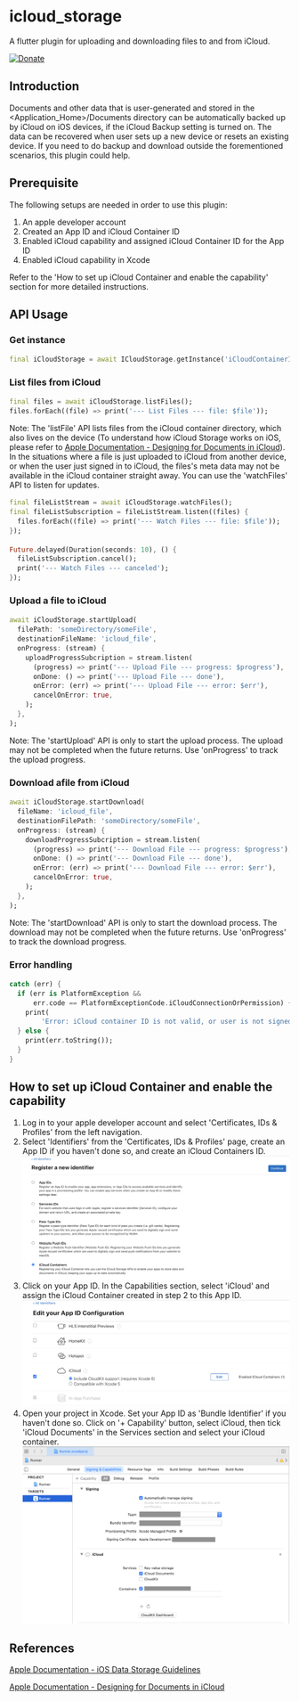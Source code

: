 # icloud_storage

A flutter plugin for uploading and downloading files to and from iCloud.

[![Donate](https://img.shields.io/badge/Donate-PayPal-green.svg)](https://www.paypal.com/donate?hosted_button_id=BH6WBSGWN594U)

## Introduction

Documents and other data that is user-generated and stored in the <Application_Home>/Documents directory can be automatically backed up by iCloud on iOS devices, if the iCloud Backup setting is turned on. The data can be recovered when user sets up a new device or resets an existing device. If you need to do backup and download outside the forementioned scenarios, this plugin could help.

## Prerequisite

The following setups are needed in order to use this plugin:

1. An apple developer account
2. Created an App ID and iCloud Container ID
3. Enabled iCloud capability and assigned iCloud Container ID for the App ID
4. Enabled iCloud capability in Xcode

Refer to the 'How to set up iCloud Container and enable the capability' section for more detailed instructions.

## API Usage

### Get instance

```dart
final iCloudStorage = await ICloudStorage.getInstance('iCloudContainerId');
```

### List files from iCloud

```dart
final files = await iCloudStorage.listFiles();
files.forEach((file) => print('--- List Files --- file: $file'));
```

Note: The 'listFile' API lists files from the iCloud container directory, which also lives on the device (To understand how iCloud Storage works on iOS, please refer to [Apple Documentation - Designing for Documents in iCloud](https://developer.apple.com/library/archive/documentation/General/Conceptual/iCloudDesignGuide/Chapters/DesigningForDocumentsIniCloud.html)). In the situations where a file is just uploaded to iCloud from another device, or when the user just signed in to iCloud, the files's meta data may not be available in the iCloud container straight away. You can use the 'watchFiles' API to listen for updates.

```dart
final fileListStream = await iCloudStorage.watchFiles();
final fileListSubscription = fileListStream.listen((files) {
  files.forEach((file) => print('--- Watch Files --- file: $file'));
});

Future.delayed(Duration(seconds: 10), () {
  fileListSubscription.cancel();
  print('--- Watch Files --- canceled');
});
```

### Upload a file to iCloud

```dart
await iCloudStorage.startUpload(
  filePath: 'someDirectory/someFile',
  destinationFileName: 'icloud_file',
  onProgress: (stream) {
    uploadProgressSubcription = stream.listen(
      (progress) => print('--- Upload File --- progress: $progress'),
      onDone: () => print('--- Upload File --- done'),
      onError: (err) => print('--- Upload File --- error: $err'),
      cancelOnError: true,
    );
  },
);
```

Note: The 'startUpload' API is only to start the upload process. The upload may not be completed when the future returns. Use 'onProgress' to track the upload progress.

### Download afile from iCloud

```dart
await iCloudStorage.startDownload(
  fileName: 'icloud_file',
  destinationFilePath: 'someDirectory/someFile',
  onProgress: (stream) {
    downloadProgressSubcription = stream.listen(
      (progress) => print('--- Download File --- progress: $progress'),
      onDone: () => print('--- Download File --- done'),
      onError: (err) => print('--- Download File --- error: $err'),
      cancelOnError: true,
    );
  },
);
```

Note: The 'startDownload' API is only to start the download process. The download may not be completed when the future returns. Use 'onProgress' to track the download progress.

### Error handling

```dart
catch (err) {
  if (err is PlatformException &&
      err.code == PlatformExceptionCode.iCloudConnectionOrPermission) {
    print(
        'Error: iCloud container ID is not valid, or user is not signed in for iCloud, or user denied iCloud permission for this app');
  } else {
    print(err.toString());
  }
}
```

## How to set up iCloud Container and enable the capability

1. Log in to your apple developer account and select 'Certificates, IDs & Profiles' from the left navigation.
2. Select 'Identifiers' from the 'Certificates, IDs & Profiles' page, create an App ID if you haven't done so, and create an iCloud Containers ID.
   ![icloud container id](./doc/images/icloud_container_id.png)
3. Click on your App ID. In the Capabilities section, select 'iCloud' and assign the iCloud Container created in step 2 to this App ID.
   ![assign icloud capability](./doc/images/assign_icloud_capability.png)
4. Open your project in Xcode. Set your App ID as 'Bundle Identifier' if you haven't done so. Click on '+ Capability' button, select iCloud, then tick 'iCloud Documents' in the Services section and select your iCloud container.
   ![xcode capability](./doc/images/xcode_capability.png)

## References

[Apple Documentation - iOS Data Storage Guidelines](https://developer.apple.com/icloud/documentation/data-storage/)

[Apple Documentation - Designing for Documents in iCloud](https://developer.apple.com/library/archive/documentation/General/Conceptual/iCloudDesignGuide/Chapters/DesigningForDocumentsIniCloud.html)
